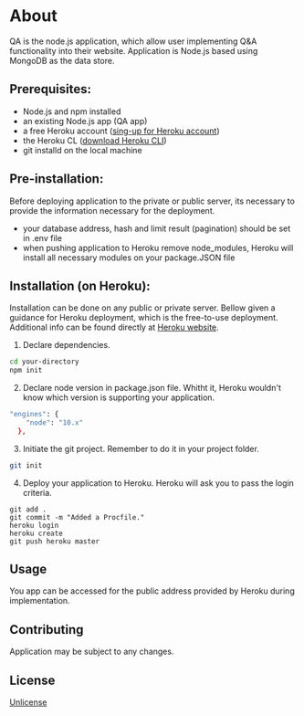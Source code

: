 # About

QA is the node.js application, which allow user implementing Q&A functionality into their website.
Application is Node.js based using MongoDB as the data store.

## Prerequisites:


- Node.js and npm installed
- an existing Node.js app (QA app)
- a free Heroku account ([sing-up for Heroku account](https://signup.heroku.com/))
- the Heroku CL ([download Heroku CLI](https://devcenter.heroku.com/categories/command-line))
- git installd on the local machine 

## Pre-installation:
Before deploying application to the private or public server, its necessary to provide the information necessary for the deployment.

- your database address, hash and limit result (pagination) should be set in .env file
- when pushing application to Heroku remove node_modules, Heroku will install all necessary modules on your package.JSON file 


## Installation (on Heroku):
Installation can be done on any public or private server. Bellow given a guidance for Heroku deployment, which is the free-to-use deployment.
Additional info can be found directly at [Heroku website](https://devcenter.heroku.com/articles/deploying-nodejs).

1. Declare dependencies.
```bash
cd your-directory
npm init
```
2. Declare node version in package.json file. Whitht it, Heroku wouldn't know which version is supporting your application.
```bash
"engines": {
    "node": "10.x"
  },
```
3. Initiate the git project. Remember to do it in your project folder.
```bash
git init
```
4. Deploy your application to Heroku. Heroku will ask you to pass the login criteria.
```
git add .
git commit -m "Added a Procfile."
heroku login
heroku create
git push heroku master
```


## Usage

You app can be accessed for the public address provided by Heroku during implementation.

## Contributing
Application may be subject to any changes.

## License
[Unlicense](https://choosealicense.com/licenses/unlicense/)
